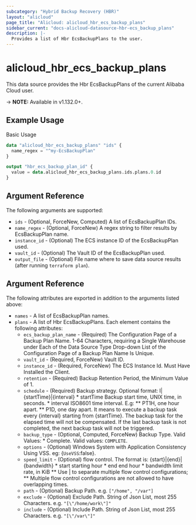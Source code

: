 ```yaml
---
subcategory: "Hybrid Backup Recovery (HBR)"
layout: "alicloud"
page_title: "Alicloud: alicloud_hbr_ecs_backup_plans"
sidebar_current: "docs-alicloud-datasource-hbr-ecs_backup_plans"
description: |-
  Provides a list of Hbr EcsBackupPlans to the user.
---
```


# alicloud\_hbr\_ecs\_backup\_plans

This data source provides the Hbr EcsBackupPlans of the current Alibaba Cloud user.

-> **NOTE:** Available in v1.132.0+.

## Example Usage

Basic Usage

```terraform
data "alicloud_hbr_ecs_backup_plans" "ids" {
  name_regex = "^my-EcsBackupPlan"
}

output "hbr_ecs_backup_plan_id" {
  value = data.alicloud_hbr_ecs_backup_plans.ids.plans.0.id
}           
```

## Argument Reference

The following arguments are supported:

* `ids` - (Optional, ForceNew, Computed)  A list of EcsBackupPlan IDs.
* `name_regex` - (Optional, ForceNew) A regex string to filter results by EcsBackupPlan name.
* `instance_id` - (Optional) The ECS instance ID of the EcsBackupPlan used.
* `vault_id` - (Optional) The Vault ID of the EcsBackupPlan used.
* `output_file` - (Optional) File name where to save data source results (after running `terraform plan`).

## Argument Reference

The following attributes are exported in addition to the arguments listed above:

* `names` - A list of EcsBackupPlan names.
* `plans` - A list of Hbr EcsBackupPlans. Each element contains the following attributes:
	* `ecs_backup_plan_name` - (Required) The Configuration Page of a Backup Plan Name. 1-64 Characters, requiring a Single Warehouse under Each of the Data Source Type Drop-down List of the Configuration Page of a Backup Plan Name Is Unique.
	* `vault_id` - (Required, ForceNew) Vault ID.
	* `instance_id` - (Required, ForceNew) The ECS Instance Id. Must Have Installed the Client.
	* `retention` - (Required) Backup Retention Period, the Minimum Value of 1.
	* `schedule` - (Required) Backup strategy. Optional format: I|{startTime}|{interval} * startTime Backup start time, UNIX time, in seconds. * interval ISO8601 time interval. E.g: ** PT1H, one hour apart. ** P1D, one day apart. It means to execute a backup task every {interval} starting from {startTime}. The backup task for the elapsed time will not be compensated. If the last backup task is not completed, the next backup task will not be triggered.
	* `backup_type` - (Optional, Computed, ForceNew) Backup Type. Valid Values: * Complete. Valid values: `COMPLETE`.
	* `options` - (Optional) Windows System with Application Consistency Using VSS. eg: {`UseVSS`:false}.
	* `speed_limit` - (Optional) flow control. The format is: {start}|{end}|{bandwidth} * start starting hour * end end hour * bandwidth limit rate, in KiB ** Use | to separate multiple flow control configurations; ** Multiple flow control configurations are not allowed to have overlapping times.
	* `path` - (Optional) Backup Path. e.g. `["/home", "/var"]`
	* `exclude` - (Optional) Exclude Path. String of Json List, most 255 Characters. e.g. `"[\"/home/work\"]"`
	* `include` - (Optional) Include Path. String of Json List, most 255 Characters. e.g. `"[\"/var\"]"`


